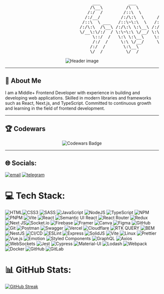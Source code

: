 <pre>
                                  ___           ___           ___       ___       ___     
                                 /\__\         /\  \         /\__\     /\__\     /\  \    
                                /:/  /        /::\  \       /:/  /    /:/  /    /::\  \   
                               /:/__/        /:/\:\  \     /:/  /    /:/  /    /:/\:\  \  
                              /::\  \ ___   /::\~\:\  \   /:/  /    /:/  /    /:/  \:\  \ 
                             /:/\:\  /\__\ /:/\:\ \:\__\ /:/__/    /:/__/    /:/__/ \:\__\
                             \/__\:\/:/  / \:\~\:\ \/__/ \:\  \    \:\  \    \:\  \ /:/  /
                                  \::/  /   \:\ \:\__\    \:\  \    \:\  \    \:\  /:/  / 
                                  /:/  /     \:\ \/__/     \:\  \    \:\  \    \:\/:/  /  
                                 /:/  /       \:\__\        \:\__\    \:\__\    \::/  /   
                                 \/__/         \/__/         \/__/     \/__/     \/__/    
</pre>

<p align="center">
  <img src="https://capsule-render.vercel.app/api?type=venom&height=236&color=gradient&text=Frontend%20Developer&section=header&textBg=false&fontAlign=50&animation=twinkling&desc=Writing%20code%20is%20like%20magic—sometimes%20it%20works,%20sometimes%20it%20explodes.&descSize=16&descAlign=55&reversal=false" alt="Header image">
</p>

---

## 🚀 About Me

I am a Middle+ Frontend Developer with experience in building and developing web applications. Skilled in modern libraries and frameworks such as React, Next.js, and TypeScript. Committed to continuous growth and learning in the field of frontend development.

---

## 🏆 Codewars

<p align="center">
  <img src="https://www.codewars.com/users/Sadkov%20Danil/badges/large" alt="Codewars Badge">
</p>

---

## 🌐 Socials:
[![email](https://img.shields.io/badge/Email-D14836?logo=gmail&logoColor=white)](mailto:sadkovdanil64@gmail.com) [![telegram](https://img.shields.io/badge/Telegram-0088CC?logo=telegram&logoColor=white)](https://t.me/sadkovichus) 


###

# 💻 Tech Stack:
![HTML](https://img.shields.io/badge/html5-%23F24E1E.svg?style=for-the-badge&logo=html5&logoColor=white)![CSS3](https://img.shields.io/badge/css3-%231572B6.svg?style=for-the-badge&logo=css3&logoColor=white) ![SASS](https://img.shields.io/badge/SASS-hotpink.svg?style=for-the-badge&logo=SASS&logoColor=white) ![JavaScript](https://img.shields.io/badge/javascript-%23323330.svg?style=for-the-badge&logo=javascript&logoColor=%23F7DF1E) ![NodeJS](https://img.shields.io/badge/node.js-6DA55F?style=for-the-badge&logo=node.js&logoColor=white) ![TypeScript](https://img.shields.io/badge/typescript-%23007ACC.svg?style=for-the-badge&logo=typescript&logoColor=white) ![NPM](https://img.shields.io/badge/NPM-%23CB3837.svg?style=for-the-badge&logo=npm&logoColor=white) ![PNPM](https://img.shields.io/badge/pnpm-%234a4a4a.svg?style=for-the-badge&logo=pnpm&logoColor=f69220) ![Vite](https://img.shields.io/badge/vite-%23646CFF.svg?style=for-the-badge&logo=vite&logoColor=white) ![React](https://img.shields.io/badge/react-%2320232a.svg?style=for-the-badge&logo=react&logoColor=%2361DAFB) ![Semantic UI React](https://img.shields.io/badge/Semantic%20UI%20React-%2335BDB2.svg?style=for-the-badge&logo=SemanticUIReact&logoColor=white) ![React Router](https://img.shields.io/badge/React_Router-CA4245?style=for-the-badge&logo=react-router&logoColor=white) ![Redux](https://img.shields.io/badge/redux-%23593d88.svg?style=for-the-badge&logo=redux&logoColor=white) ![Next JS](https://img.shields.io/badge/Next-black?style=for-the-badge&logo=next.js&logoColor=white)![Socket.io](https://img.shields.io/badge/Socket.io-black?style=for-the-badge&logo=socket.io&badgeColor=010101) ![Firebase](https://img.shields.io/badge/firebase-%23039BE5.svg?style=for-the-badge&logo=firebase) ![Framer](https://img.shields.io/badge/Framer-black?style=for-the-badge&logo=framer&logoColor=blue) ![Canva](https://img.shields.io/badge/Canva-%2300C4CC.svg?style=for-the-badge&logo=Canva&logoColor=white) ![Figma](https://img.shields.io/badge/figma-%23F24E1E.svg?style=for-the-badge&logo=figma&logoColor=white) ![GitHub](https://img.shields.io/badge/github-%23121011.svg?style=for-the-badge&logo=github&logoColor=white) ![Git](https://img.shields.io/badge/git-%23F05033.svg?style=for-the-badge&logo=git&logoColor=white) ![Postman](https://img.shields.io/badge/Postman-FF6C37?style=for-the-badge&logo=postman&logoColor=white) ![Swagger](https://img.shields.io/badge/-Swagger-%23Clojure?style=for-the-badge&logo=swagger&logoColor=white) ![Vercel](https://img.shields.io/badge/vercel-%23000000.svg?style=for-the-badge&logo=vercel&logoColor=white) ![Cloudflare](https://img.shields.io/badge/Cloudflare-F38020?style=for-the-badge&logo=Cloudflare&logoColor=white) ![RTK QUERY](https://img.shields.io/badge/RTKQuery-F38020?style=for-the-badge&logo=RTK-QUERY&logoColor=white) ![BEM](https://img.shields.io/badge/BEM-%23FFDC35.svg?style=for-the-badge&logo=css3&logoColor=black) ![NestJS](https://img.shields.io/badge/nestjs-%23E0234E.svg?style=for-the-badge&logo=nestjs&logoColor=white) ![CI/CD](https://img.shields.io/badge/CI%2FCD-%23000000.svg?style=for-the-badge&logo=githubactions&logoColor=white) ![ESLint](https://img.shields.io/badge/ESLint-%234B32C3.svg?style=for-the-badge&logo=eslint&logoColor=white)  ![Express](https://img.shields.io/badge/express.js-%23404D59.svg?style=for-the-badge&logo=express&logoColor=white) ![SolidJS](https://img.shields.io/badge/SolidJS-%232C4F7C.svg?style=for-the-badge&logo=solid&logoColor=white) ![Vite](https://img.shields.io/badge/Vite-%23646CFF.svg?style=for-the-badge&logo=vite&logoColor=white) ![Linux](https://img.shields.io/badge/Linux-%23FCC624.svg?style=for-the-badge&logo=linux&logoColor=black) ![Prettier](https://img.shields.io/badge/Prettier-%231A2B34.svg?style=for-the-badge&logo=prettier&logoColor=white) ![Vue.js](https://img.shields.io/badge/Vue.js-%234FC08D.svg?style=for-the-badge&logo=vue.js&logoColor=white) ![Emotion](https://img.shields.io/badge/Emotion-%23DB7093.svg?style=for-the-badge&logo=emotion&logoColor=white) ![Styled Components](https://img.shields.io/badge/Styled%20Components-%23DB7093.svg?style=for-the-badge&logo=styledcomponents&logoColor=white) ![GraphQL](https://img.shields.io/badge/GraphQL-%23E10098.svg?style=for-the-badge&logo=graphql&logoColor=white) ![Axios](https://img.shields.io/badge/Axios-%235A29E4.svg?style=for-the-badge&logo=axios&logoColor=white) ![WebSockets](https://img.shields.io/badge/WebSockets-%230000FF.svg?style=for-the-badge&logo=websocket&logoColor=white) ![Jest](https://img.shields.io/badge/Jest-%23C21325.svg?style=for-the-badge&logo=jest&logoColor=white) ![Cypress](https://img.shields.io/badge/Cypress-%2317B854.svg?style=for-the-badge&logo=cypress&logoColor=white) ![Material-UI](https://img.shields.io/badge/Material--UI-%230081CB.svg?style=for-the-badge&logo=material-ui&logoColor=white) ![Lodash](https://img.shields.io/badge/Lodash-%233492FF.svg?style=for-the-badge&logo=lodash&logoColor=white) ![Webpack](https://img.shields.io/badge/Webpack-%238DD6F9.svg?style=for-the-badge&logo=webpack&logoColor=black) ![Docker](https://img.shields.io/badge/Docker-%230DB7ED.svg?style=for-the-badge&logo=docker&logoColor=white) ![GitHub](https://img.shields.io/badge/GitHub-%23121011.svg?style=for-the-badge&logo=github&logoColor=white) ![GitLab](https://img.shields.io/badge/GitLab-%23FC6D26.svg?style=for-the-badge&logo=gitlab&logoColor=white)


# 📊 GitHub Stats:
[![GitHub Streak](https://streak-stats.demolab.com?user=sadkovichus&theme=dark-minimalist&hide_border=true&card_width=1000)](https://git.io/streak-stats)
</div>
